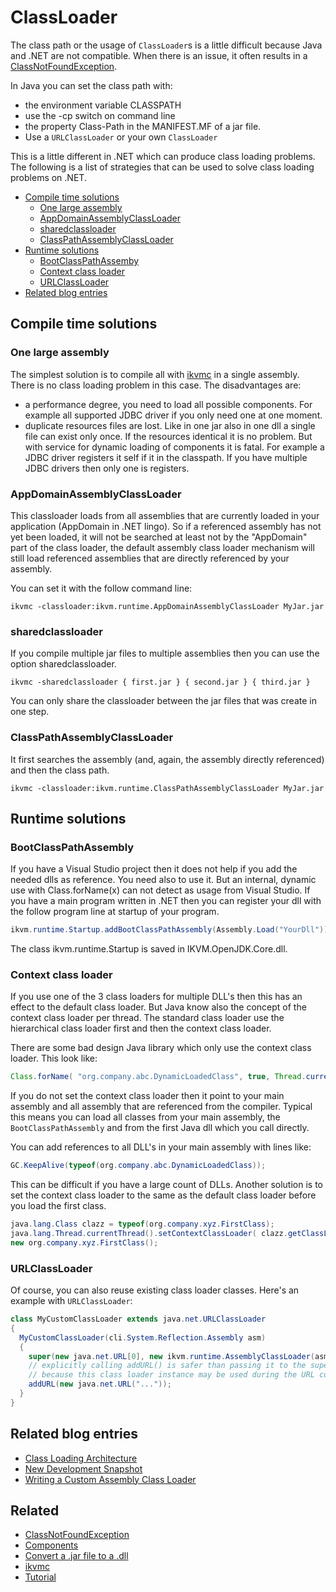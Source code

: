 # ClassLoader

The class path or the usage of `ClassLoader`s is a little difficult because Java and .NET are not compatible. When there is an issue, it often results in a [ClassNotFoundException](class-not-found-exception.md).

In Java you can set the class path with:

- the environment variable CLASSPATH
- use the -cp switch on command line
- the property Class-Path in the MANIFEST.MF of a jar file.
- Use a `URLClassLoader` or your own `ClassLoader`

This is a little different in .NET which can produce class loading problems. The following is a list of strategies that can be used to solve class loading problems on .NET.

- [Compile time solutions](#compile-time-solutions)
    - [One large assembly](#one-large-assembly)
    - [AppDomainAssemblyClassLoader](#appdomainassemblyclassloader)
    - [sharedclassloader](#sharedclassloader)
    - [ClassPathAssemblyClassLoader](#classpathassemblyclassloader)
- [Runtime solutions](#runtime-solutions)
    - [BootClassPathAssemby](#bootclasspathassembly)
    - [Context class loader](#context-class-loader)
    - [URLClassLoader](#urlclassloader)
- [Related blog entries](#related-blog-entries)

## Compile time solutions

### One large assembly

The simplest solution is to compile all with [ikvmc](tools/ikvmc.md) in a single assembly. There is no class loading problem in this case. The disadvantages are:

- a performance degree, you need to load all possible components. For example all supported JDBC driver if you only need one at one moment.
- duplicate resources files are lost. Like in one jar also in one dll a single file can exist only once. If the resources identical it is no problem. But with service for dynamic loading of components it is fatal. For example a JDBC driver registers it self if it in the classpath. If you have multiple JDBC drivers then only one is registers.

### AppDomainAssemblyClassLoader

This classloader loads from all assemblies that are currently loaded in your application (AppDomain in .NET lingo). So if a referenced assembly has not yet been loaded, it will not be searched at least not by the "AppDomain" part of the class loader, the default assembly class loader mechanism will still load referenced assemblies that are directly referenced by your assembly.

You can set it with the follow command line:

```console
ikvmc -classloader:ikvm.runtime.AppDomainAssemblyClassLoader MyJar.jar
```

### sharedclassloader

If you compile multiple jar files to multiple assemblies then you can use the option sharedclassloader.

```console
ikvmc -sharedclassloader { first.jar } { second.jar } { third.jar }
```
You can only share the classloader between the jar files that was create in one step.

### ClassPathAssemblyClassLoader

It first searches the assembly (and, again, the assembly directly referenced) and then the class path.

```console
ikvmc -classloader:ikvm.runtime.ClassPathAssemblyClassLoader MyJar.jar
```

## Runtime solutions

### BootClassPathAssembly

If you have a Visual Studio project then it does not help if you add the needed dlls as reference. You need also to use it. But an internal, dynamic use with Class.forName(x) can not detect as usage from Visual Studio. If you have a main program written in .NET then you can register your dll with the follow program line at startup of your program.

```c#
ikvm.runtime.Startup.addBootClassPathAssembly(Assembly.Load("YourDll"));
```
The class ikvm.runtime.Startup is saved in IKVM.OpenJDK.Core.dll.

### Context class loader

If you use one of the 3 class loaders for multiple DLL's then this has an effect to the default class loader. But Java know also the concept of the context class loader per thread. The standard class loader use the hierarchical class loader first and then the context class loader.

There are some bad design Java library which only use the context class loader. This look like:

```java
Class.forName( "org.company.abc.DynamicLoadedClass", true, Thread.currentThread().getContextClassLoader() );
```

If you do not set the context class loader then it point to your main assembly and all assembly that are referenced from the compiler. Typical this means you can load all classes from your main assembly, the `BootClassPathAssembly` and from the first Java dll which you call directly.

You can add references to all DLL's in your main assembly with lines like:

```c#
GC.KeepAlive(typeof(org.company.abc.DynamicLoadedClass));
```

This can be difficult if you have a large count of DLLs. Another solution is to set the context class loader to the same as the default class loader before you load the first class.

```c#
java.lang.Class clazz = typeof(org.company.xyz.FirstClass);
java.lang.Thread.currentThread().setContextClassLoader( clazz.getClassLoader() );
new org.company.xyz.FirstClass();
```

### URLClassLoader

Of course, you can also reuse existing class loader classes. Here's an example with `URLClassLoader`:

```java
class MyCustomClassLoader extends java.net.URLClassLoader
{
  MyCustomClassLoader(cli.System.Reflection.Assembly asm)
  {
    super(new java.net.URL[0], new ikvm.runtime.AssemblyClassLoader(asm));
    // explicitly calling addURL() is safer than passing it to the super constructor,
    // because this class loader instance may be used during the URL construction.
    addURL(new java.net.URL("..."));
  }
}
```

## Related blog entries

- [Class Loading Architecture](https://web.archive.org/web/20210518052001/https://weblog.ikvm.net/PermaLink.aspx?guid=4e0b7f7c-6f5d-42a3-a4d6-5d05a99c84ff)
- [New Development Snapshot](https://web.archive.org/web/20080502034606/http://weblog.ikvm.net/PermaLink.aspx?guid=8a457a80-1e5f-4182-8f78-b2cd67845553)
- [Writing a Custom Assembly Class Loader](https://web.archive.org/web/20210518035313/http://weblog.ikvm.net/PermaLink.aspx?guid=375f1ff8-912a-4458-9120-f0a8cfb23b68)

## Related

- [ClassNotFoundException](class-not-found-exception.md)
- [Components](components.md)
- [Convert a .jar file to a .dll](convert-a-jar-file-to-a-dll.md)
- [ikvmc](tools/ikvmc.md)
- [Tutorial](tutorial.md)